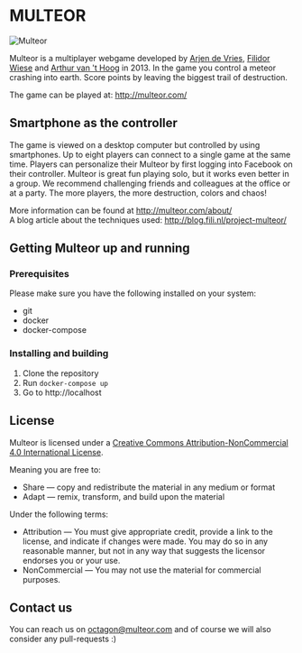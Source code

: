 # MULTEOR #

![Multeor](http://multeor.com/static/images/infographic_03_licht.gif)

Multeor is a multiplayer webgame developed by [Arjen de Vries](http://www.dasblitz.nl), [Filidor Wiese](http://www.fili.nl) and [Arthur van 't Hoog](http://www.arthurvanthoog.nl) in 2013. In the game you control a meteor crashing into earth. Score points by leaving the biggest trail of destruction.

The game can be played at: http://multeor.com/

## Smartphone as the controller ##

The game is viewed on a desktop computer but controlled by using smartphones. Up to eight players can connect to a single game at the same time. Players can personalize their Multeor by first logging into Facebook on their controller. Multeor is great fun playing solo, but it works even better in a group. We recommend challenging friends and colleagues at the office or at a party. The more players, the more destruction, colors and chaos!

More information can be found at http://multeor.com/about/  
A blog article about the techniques used: http://blog.fili.nl/project-multeor/

## Getting Multeor up and running ##

### Prerequisites ###

Please make sure you have the following installed on your system:

* git
* docker
* docker-compose

### Installing and building ###

1. Clone the repository
2. Run `docker-compose up`
3. Go to http://localhost

## License ##

Multeor is licensed under a [Creative Commons Attribution-NonCommercial 4.0 International License](http://creativecommons.org/licenses/by-nc/4.0/).

Meaning you are free to:

* Share — copy and redistribute the material in any medium or format
* Adapt — remix, transform, and build upon the material

Under the following terms:

* Attribution — You must give appropriate credit, provide a link to the license, and indicate if changes were made. You may do so in any reasonable manner, but not in any way that suggests the licensor endorses you or your use.
* NonCommercial — You may not use the material for commercial purposes.

## Contact us ##

You can reach us on [octagon@multeor.com](octagon@multeor.com) and of course we will also consider any pull-requests :)
